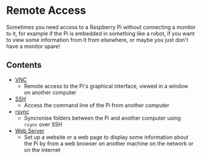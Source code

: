 # Remote Access

Sometimes you need access to a Raspberry Pi without connecting a monitor to it, for example if the Pi is embedded in something like a robot, if you want to view some information from it from elsewhere, or maybe you just don't have a monitor spare!

## Contents

- [VNC](vnc/README.md)
    - Remote access to the Pi's graphical interface, viewed in a window on another computer
- [SSH](ssh/README.md)
    - Access the command line of the Pi from another computer
- [rsync](ssh/rsync.md)
    - Syncronise folders between the Pi and another computer using `rsync` over SSH
- [Web Server](web-server/README.md)
    - Set up a website or a web page to display some information about the Pi by from a web browser on another machine on the network or on the internet
